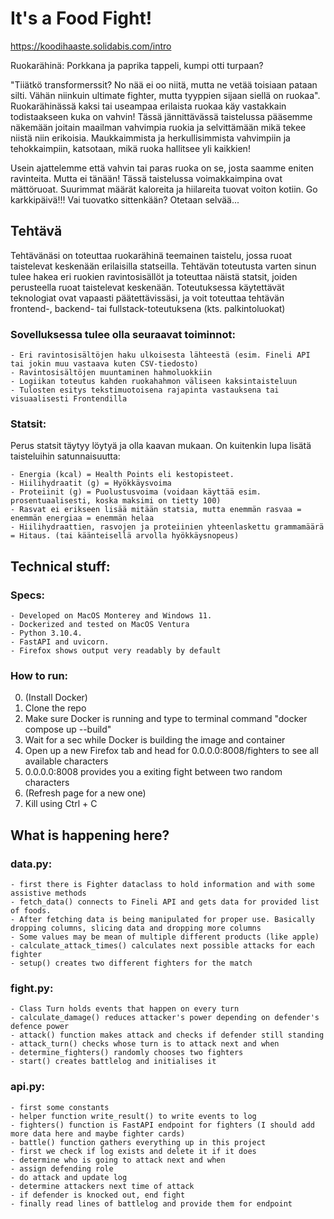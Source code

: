 # It's a **Food Fight**!
https://koodihaaste.solidabis.com/intro

Ruokarähinä: Porkkana ja paprika tappeli, kumpi otti turpaan?

"Tiiätkö transformerssit? No nää ei oo niitä, mutta ne vetää toisiaan pataan silti. Vähän niinkuin ultimate fighter, mutta tyyppien sijaan siellä on ruokaa".
Ruokarähinässä kaksi tai useampaa erilaista ruokaa käy vastakkain todistaakseen kuka on vahvin! Tässä jännittävässä taistelussa pääsemme näkemään joitain maailman vahvimpia ruokia ja selvittämään mikä tekee niistä niin erikoisia. Maukkaimmista ja herkullisimmista vahvimpiin ja tehokkaimpiin, katsotaan, mikä ruoka hallitsee yli kaikkien!

Usein ajattelemme että vahvin tai paras ruoka on se, josta saamme eniten ravinteita. Mutta ei tänään! Tässä taistelussa voimakkaimpina ovat mättöruoat. Suurimmat määrät kaloreita ja hiilareita tuovat voiton kotiin. Go karkkipäivä!!! Vai tuovatko sittenkään? Otetaan selvää...

## Tehtävä

Tehtävänäsi on toteuttaa ruokarähinä teemainen taistelu, jossa ruoat taistelevat keskenään erilaisilla statseilla.
Tehtävän toteutusta varten sinun tulee hakea eri ruokien ravintosisällöt ja toteuttaa näistä statsit, joiden perusteella ruoat taistelevat keskenään.
Toteutuksessa käytettävät teknologiat ovat vapaasti päätettävissäsi, ja voit toteuttaa tehtävän frontend-, backend- tai fullstack-toteutuksena (kts. palkintoluokat)

### Sovelluksessa tulee olla seuraavat toiminnot:

    - Eri ravintosisältöjen haku ulkoisesta lähteestä (esim. Fineli API tai jokin muu vastaava kuten CSV-tiedosto)
    - Ravintosisältöjen muuntaminen hahmoluokkiin
    - Logiikan toteutus kahden ruokahahmon väliseen kaksintaisteluun
    - Tulosten esitys tekstimuotoisena rajapinta vastauksena tai visuaalisesti Frontendilla

### Statsit:
Perus statsit täytyy löytyä ja olla kaavan mukaan. On kuitenkin lupa lisätä taisteluihin satunnaisuutta:

    - Energia (kcal) = Health Points eli kestopisteet.
    - Hiilihydraatit (g) = Hyökkäysvoima
    - Proteiinit (g) = Puolustusvoima (voidaan käyttää esim. prosentuaalisesti, koska maksimi on tietty 100)
    - Rasvat ei erikseen lisää mitään statsia, mutta enemmän rasvaa = enemmän energiaa = enemmän helaa
    - Hiilihydraattien, rasvojen ja proteiinien yhteenlaskettu grammamäärä = Hitaus. (tai käänteisellä arvolla hyökkäysnopeus)

## Technical stuff:

### Specs:

    - Developed on MacOS Monterey and Windows 11.
    - Dockerized and tested on MacOS Ventura
    - Python 3.10.4.
    - FastAPI and uvicorn.
    - Firefox shows output very readably by default

### How to run:
0. (Install Docker)
1. Clone the repo
2. Make sure Docker is running and type to terminal command "docker compose up --build"
3. Wait for a sec while Docker is building the image and container
4. Open up a new Firefox tab and head for 0.0.0.0:8008/fighters to see all available characters
5. 0.0.0.0:8008 provides you a exiting fight between two random characters
6. (Refresh page for a new one)
7. Kill using Ctrl + C

## What is happening here?
### data.py:
    - first there is Fighter dataclass to hold information and with some assistive methods
    - fetch_data() connects to Fineli API and gets data for provided list of foods. 
    - After fetching data is being manipulated for proper use. Basically dropping columns, slicing data and dropping more columns
    - Some values may be mean of multiple different products (like apple)
    - calculate_attack_times() calculates next possible attacks for each fighter
    - setup() creates two different fighters for the match
    
### fight.py:
    - Class Turn holds events that happen on every turn
    - calculate_damage() reduces attacker's power depending on defender's defence power
    - attack() function makes attack and checks if defender still standing
    - attack_turn() checks whose turn is to attack next and when
    - determine_fighters() randomly chooses two fighters
    - start() creates battlelog and initialises it
    
### api.py:
    - first some constants
    - helper function write_result() to write events to log
    - fighters() function is FastAPI endpoint for fighters (I should add more data here and maybe fighter cards)
    - battle() function gathers everything up in this project
    - first we check if log exists and delete it if it does
    - determine who is going to attack next and when
    - assign defending role
    - do attack and update log
    - determine attackers next time of attack
    - if defender is knocked out, end fight
    - finally read lines of battlelog and provide them for endpoint
    
